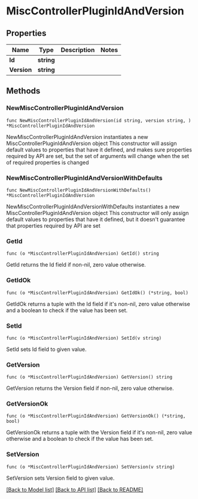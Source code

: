# MiscControllerPluginIdAndVersion

## Properties

Name | Type | Description | Notes
------------ | ------------- | ------------- | -------------
**Id** | **string** |  | 
**Version** | **string** |  | 

## Methods

### NewMiscControllerPluginIdAndVersion

`func NewMiscControllerPluginIdAndVersion(id string, version string, ) *MiscControllerPluginIdAndVersion`

NewMiscControllerPluginIdAndVersion instantiates a new MiscControllerPluginIdAndVersion object
This constructor will assign default values to properties that have it defined,
and makes sure properties required by API are set, but the set of arguments
will change when the set of required properties is changed

### NewMiscControllerPluginIdAndVersionWithDefaults

`func NewMiscControllerPluginIdAndVersionWithDefaults() *MiscControllerPluginIdAndVersion`

NewMiscControllerPluginIdAndVersionWithDefaults instantiates a new MiscControllerPluginIdAndVersion object
This constructor will only assign default values to properties that have it defined,
but it doesn't guarantee that properties required by API are set

### GetId

`func (o *MiscControllerPluginIdAndVersion) GetId() string`

GetId returns the Id field if non-nil, zero value otherwise.

### GetIdOk

`func (o *MiscControllerPluginIdAndVersion) GetIdOk() (*string, bool)`

GetIdOk returns a tuple with the Id field if it's non-nil, zero value otherwise
and a boolean to check if the value has been set.

### SetId

`func (o *MiscControllerPluginIdAndVersion) SetId(v string)`

SetId sets Id field to given value.


### GetVersion

`func (o *MiscControllerPluginIdAndVersion) GetVersion() string`

GetVersion returns the Version field if non-nil, zero value otherwise.

### GetVersionOk

`func (o *MiscControllerPluginIdAndVersion) GetVersionOk() (*string, bool)`

GetVersionOk returns a tuple with the Version field if it's non-nil, zero value otherwise
and a boolean to check if the value has been set.

### SetVersion

`func (o *MiscControllerPluginIdAndVersion) SetVersion(v string)`

SetVersion sets Version field to given value.



[[Back to Model list]](../README.md#documentation-for-models) [[Back to API list]](../README.md#documentation-for-api-endpoints) [[Back to README]](../README.md)


